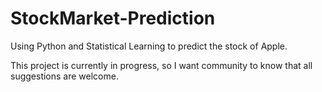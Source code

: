 # StockMarket-Prediction
Using Python and Statistical Learning to predict the stock of Apple. 


This project is currently in progress, so I want community to know that all suggestions are welcome.
